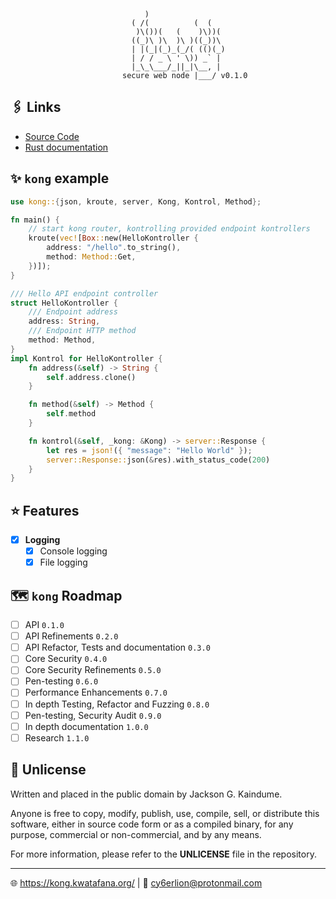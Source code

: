 ``` text
                              )
                           ( /(          (  (
                            )\())(   (    )\))(
                           ((_)\ )\  )\ )((_))\
                           | |(_|(_)_(_/( (()(_)
                           | / / _ \ ' \)) _` |
                           |_\_\___/_||_|\__, |
                         secure web node |___/ v0.1.0
```

## 🖇️ Links

- [Source Code](https://kong.kwatafana.org/rust/doc/kong/index.html)
- [Rust
  documentation](https://kong.kwatafana.org/rust/doc/kong/index.html)

## ✨ `kong` example

``` rust
use kong::{json, kroute, server, Kong, Kontrol, Method};

fn main() {
    // start kong router, kontrolling provided endpoint kontrollers
    kroute(vec![Box::new(HelloKontroller {
        address: "/hello".to_string(),
        method: Method::Get,
    })]);
}

/// Hello API endpoint controller
struct HelloKontroller {
    /// Endpoint address
    address: String,
    /// Endpoint HTTP method
    method: Method,
}
impl Kontrol for HelloKontroller {
    fn address(&self) -> String {
        self.address.clone()
    }

    fn method(&self) -> Method {
        self.method
    }

    fn kontrol(&self, _kong: &Kong) -> server::Response {
        let res = json!({ "message": "Hello World" });
        server::Response::json(&res).with_status_code(200)
    }
}
```

## ⭐ Features

- [x] __Logging__
  - [x] Console logging
  - [x] File logging
  
## 🗺️ `kong` Roadmap

- [ ] API `0.1.0`
- [ ] API Refinements `0.2.0`
- [ ] API Refactor, Tests and documentation `0.3.0`
- [ ] Core Security `0.4.0`
- [ ] Core Security Refinements `0.5.0`
- [ ] Pen-testing `0.6.0`
- [ ] Performance Enhancements `0.7.0`
- [ ] In depth Testing, Refactor and Fuzzing `0.8.0`
- [ ] Pen-testing, Security Audit `0.9.0`
- [ ] In depth documentation `1.0.0`
- [ ] Research `1.1.0`

## 🎫 Unlicense

Written and placed in the public domain by Jackson G. Kaindume.

Anyone is free to copy, modify, publish, use, compile, sell, or
distribute this software, either in source code form or as a compiled
binary, for any purpose, commercial or non-commercial, and by any
means.

For more information, please refer to the __UNLICENSE__ file in the
repository.

---

🌐 <https://kong.kwatafana.org/> | 📧 <cy6erlion@protonmail.com>
